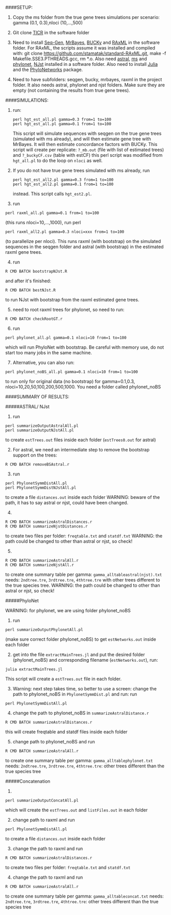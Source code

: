 ####SETUP:

1. Copy the ms folder from the true gene trees simulations per scenario:
gamma (0.1, 0.3),nloci (10,...,500)

2. Git clone [TICR](https://github.com/nstenz/TICR) in the software folder

3. Need to install
[Seq-Gen](http://tree.bio.ed.ac.uk/software/seqgen/),
[MrBayes](http://mrbayes.sourceforge.net/download.php),
[BUCKy](http://www.stat.wisc.edu/~ane/bucky/index.html) and
[RAxML](http://sco.h-its.org/exelixis/software.html) in the software
folder. For RAxML, the scripts assume it was installed and compiled
with: git clone https://github.com/stamatak/standard-RAxML.git, make
-f Makefile.SSE3.PTHREADS.gcc, rm *.o.  Also need
[astral](https://github.com/smirarab/ASTRAL),
[ms](http://home.uchicago.edu/rhudson1/source/mksamples/msdir/msdoc.pdf)
and [phylonet](http://bioinfo.cs.rice.edu/phylonet),
[NJst](https://code.google.com/archive/p/phybase/downloads) installed
in a software folder.  Also need to install
[Julia](http://julialang.org) and the
[PhyloNetworks](https://github.com/crsl4/PhyloNetworks) package.

4. Need to have subfolders: seqgen, bucky, mrbayes, raxml in the
project folder.  It also needs astral, phylonet and njst folders. Make sure
they are empty (not containing the results from true gene trees).

####SIMULATIONS:

1. run: 
   ```
   perl hgt_est_all.pl gamma=0.3 from=1 to=100 
   perl hgt_est_all.pl gamma=0.1 from=1 to=100
   ```
   This script will
        simulate sequences with seqgen on the true gene trees
        (simulated with ms already), and will then estimate gene tree
        with MrBayes. It will then estimate concordance factors with
        BUCKy.  This script will create per replicate: `?_mb.out` (file
        with list of estimated trees) and `?_buckyCF.csv` (table with
        estCF) this perl script was modified from `hgt_all.pl` to do the
        loop on `nloci` as well.  

2. If you do not have true gene trees simulated with ms already, run
   ```
   perl hgt_est_all2.pl gamma=0.3 from=1 to=100
   perl hgt_est_all2.pl gamma=0.1 from=1 to=100
   ```
   instead. This script calls `hgt_est2.pl`.

3. run
```
perl raxml_all.pl gamma=0.1 from=1 to=100
```
(this runs
nloci=10,...,1000), run perl
```
perl raxml_all2.pl gamma=0.3 nloci=xxx from=1 to=100
```
(to parallelize per nloci).  This runs
raxml (with bootstrap) on the simulated sequences in the seqgen folder
and astral (with bootstrap) in the estimated raxml gene trees.

4. run
```
R CMD BATCH bootstrapNJst.R
```
and after it's finished:
```
R CMD BATCH bestNJst.R
```
to run NJst with bootstrap from the raxml estimated
gene trees.

5. need to root raxml trees for phylonet, so need to run:
```
R CMD BATCH checkRootGT.r
```

6. run
```
perl phylonet_all.pl gamma=0.1 nloci=10 from=1 to=100
```
which will run PhyloNet with bootstrap. Be careful with memory use, do not
start too many jobs in the same machine.

7. Alternative, you can also run:
```
perl phylonet_noBS_all.pl gamma=0.1 nloci=10 from=1 to=100
```
to run only for original data (no bootstrap)
for gamma=0.1,0.3, nloci=10,20,50,100,200,500,1000.  You need a folder
called phylonet_noBS

####SUMMARY OF RESULTS:

#####ASTRAL/ NJst

1. run
```
perl summarizeOutputAstralAll.pl
perl summarizeOutputNJstAll.pl
```
to create `estTrees.out` files inside each folder (`estTrees0.out` for astral)

2. For astral, we need an intermediate step to remove the bootstrap
support on the trees:
```
R CMD BATCH removeBSAstral.r
```

3. run
```
perl PhylonetSymmDistAll.pl
perl PhylonetSymmDistNJstAll.pl
```
to create a file `distances.out` inside each folder WARNING: beware of the path, it has to say astral or njst, could have been changed.

4.
```
R CMD BATCH summarizeAstralDistances.r
R CMD BATCH summarizeNjstDistances.r
```
to create two files per folder:
   `freqtable.txt` and `statdf.txt` WARNING: the path could be changed to
   other than astral or njst, so check!

5.
```
R CMD BATCH summarizeAstralAll.r
R CMD BATCH summarizeNjstAll.r
```
   to create one summary table per gamma:
   `gamma_alltableastral(njst).txt` needs: `2ndtree.tre`, `3rdtree.tre`,
   `4thtree.tre` with other trees different to the true species tree.
   WARNING: the path could be changed to other than astral or njst, so
   check!

#####PhyloNet

WARNING: for phylonet, we are using folder phylonet_noBS

1. run
```
perl summarizeOutputPhylonetAll.pl
```
(make sure correct folder
phylonet_noBS) to get `estNetworks.out` inside each folder

2. get into the file `extractMainTrees.jl` and put the desired folder
(phylonet_noBS) and corresponding filename (`estNetworks.out`), run:
```
julia extractMainTrees.jl
```
This script will create a `estTrees.out` file
in each folder.

3. Warning: next step takes time, so better to use a screen: change
the path to phylonet_noBS in `PhylonetSymmDist.pl` and run: run
```
perl PhylonetSymmDistAll.pl
```

4. change the path to phylonet_noBS in `summarizeAstralDistance.r`
```
R CMD BATCH summarizeAstralDistances.r
```
this will create freqtable and statdf files inside each folder

5. change path to phylonet_noBS and run
```
R CMD BATCH summarizeAstralAll.r
```
to create one summary table per gamma:
`gamma_alltablephylonet.txt` needs: `2ndtree.tre`, `3rdtree.tre`,
`4thtree.tre`: other trees different than the true species tree

#####Concatenation

1.
```
perl summarizeOutputConcatAll.pl
```
which will create the
`estTrees.out` and `listFiles.out` in each folder

2. change path to raxml and run
```
perl PhylonetSymmDistAll.pl
```
to create
a file `distances.out` inside each folder

3. change the path to raxml and run
```
R CMD BATCH summarizeAstralDistances.r
```
to create two files per folder:
`freqtable.txt` and `statdf.txt`

4. change the path to raxml and run
```
R CMD BATCH summarizeAstralAll.r
```
 to create one summary table per gamma: `gamma_alltableconcat.txt`
 needs: `2ndtree.tre`, `3rdtree.tre`, `4thtree.tre`: other trees different
 than the true species tree


